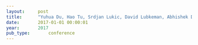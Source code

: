 ```yaml
---
layout:     post
title:      "Yuhua Du, Hao Tu, Srdjan Lukic, David Lubkeman, Abhishek Dubey, and Gabor Karsai. Implementation of a distributed microgrid controller on the resilient information architecture platform for smart systems (riaps). In 2017 North American Power Symposium (NAPS). Morgantown, WV, sep 2017. IEEE."
date:       2017-01-01 00:00:01
year:       2017
pub_type:       conference
---
```

